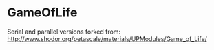 # GameOfLife
Serial and parallel versions forked from: http://www.shodor.org/petascale/materials/UPModules/Game_of_Life/

